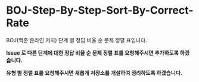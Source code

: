 # BOJ-Step-By-Step-Sort-By-Correct-Rate
BOJ(백준 온라인 저지) 단계 별 정답 비율 순 문제 정렬  표입니다.

**Issue 로 다른 단계에 대한 정답 비율 순 문제 정렬 표를 요청해주시면 추가하도록 하겠습니다.**

**유형 별 정렬 표를 요청해주시면 새롭게 저장소를 개설하여 정리하도록 하겠습니다.**
